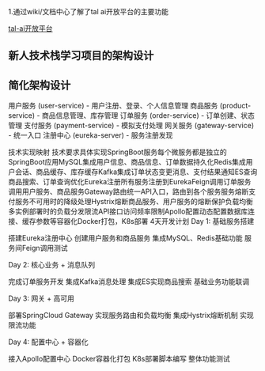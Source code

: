 1.通过wiki/文档中心了解了tal ai开放平台的主要功能

[tal-ai开放平台](https://openai.100tal.com/documents)

## 新人技术栈学习项目的架构设计

## 简化架构设计

用户服务 (user-service) - 用户注册、登录、个人信息管理
商品服务 (product-service) - 商品信息管理、库存管理
订单服务 (order-service) - 订单创建、状态管理
支付服务 (payment-service) - 模拟支付处理
网关服务 (gateway-service) - 统一入口
注册中心 (eureka-server) - 服务注册发现

技术实现映射
技术要求具体实现SpringBoot服务每个微服务都是独立的SpringBoot应用MySQL集成用户信息、商品信息、订单数据持久化Redis集成用户会话、商品缓存、库存缓存Kafka集成订单状态变更消息、支付结果通知ES查询商品搜索、订单查询优化Eureka注册所有服务注册到EurekaFeign调用订单服务调用用户服务、商品服务Gateway路由统一API入口，路由到各个服务服务熔断支付服务不可用时的降级处理Hystrix熔断商品服务、用户服务的熔断保护负载均衡多实例部署时的负载分发限流API接口访问频率限制Apollo配置动态配置数据库连接、缓存参数等容器化Docker打包，K8s部署
4天开发计划
Day 1: 基础服务搭建

搭建Eureka注册中心
创建用户服务和商品服务
集成MySQL、Redis基础功能
服务间Feign调用测试

Day 2: 核心业务 + 消息队列

完成订单服务开发
集成Kafka消息处理
集成ES实现商品搜索
基础业务功能联调

Day 3: 网关 + 高可用

部署SpringCloud Gateway
实现服务路由和负载均衡
集成Hystrix熔断机制
实现限流功能

Day 4: 配置中心 + 容器化

接入Apollo配置中心
Docker容器化打包
K8s部署脚本编写
整体功能测试